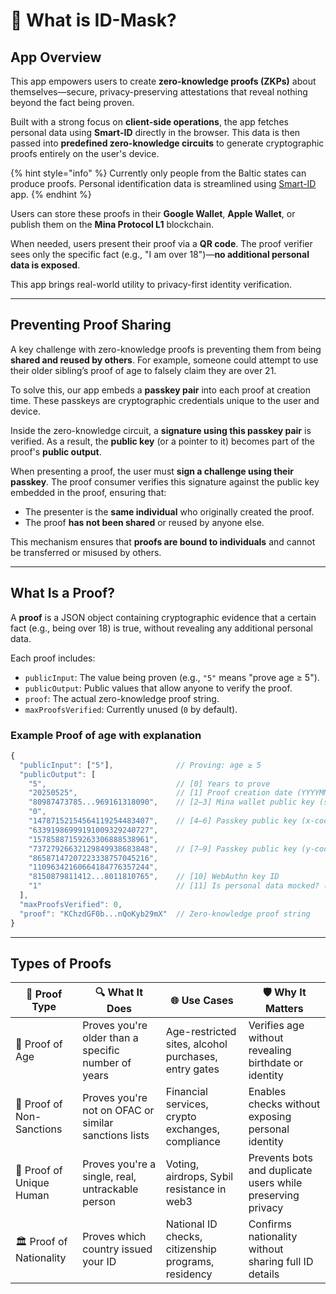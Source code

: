 # 🦰 What is ID-Mask?

## App Overview

This app empowers users to create **zero-knowledge proofs (ZKPs)** about themselves—secure, privacy-preserving attestations that reveal nothing beyond the fact being proven.

Built with a strong focus on **client-side operations**, the app fetches personal data using **Smart-ID** directly in the browser. This data is then passed into **predefined zero-knowledge circuits** to generate cryptographic proofs entirely on the user's device.

{% hint style="info" %}
Currently only people from the Baltic states can produce proofs. Personal identification data is streamlined using [Smart-ID](https://www.smart-id.com/) app.
{% endhint %}

Users can store these proofs in their **Google Wallet**, **Apple Wallet**, or publish them on the **Mina Protocol L1** blockchain.

When needed, users present their proof via a **QR code**. The proof verifier sees only the specific fact (e.g., "I am over 18")—**no additional personal data is exposed**.

This app brings real-world utility to privacy-first identity verification.

***

## Preventing Proof Sharing

A key challenge with zero-knowledge proofs is preventing them from being **shared and reused by others**. For example, someone could attempt to use their older sibling’s proof of age to falsely claim they are over 21.

To solve this, our app embeds a **passkey pair** into each proof at creation time. These passkeys are cryptographic credentials unique to the user and device.

Inside the zero-knowledge circuit, a **signature using this passkey pair** is verified. As a result, the **public key** (or a pointer to it) becomes part of the proof's **public output**.

When presenting a proof, the user must **sign a challenge using their passkey**. The proof consumer verifies this signature against the public key embedded in the proof, ensuring that:

* The presenter is the **same individual** who originally created the proof.
* The proof **has not been shared** or reused by anyone else.

This mechanism ensures that **proofs are bound to individuals** and cannot be transferred or misused by others.

***

## What Is a Proof?

A **proof** is a JSON object containing cryptographic evidence that a certain fact (e.g., being over 18) is true, without revealing any additional personal data.

Each proof includes:

* `publicInput`: The value being proven (e.g., `"5"` means "prove age ≥ 5").
* `publicOutput`: Public values that allow anyone to verify the proof.
* `proof`: The actual zero-knowledge proof string.
* `maxProofsVerified`: Currently unused (`0` by default).

### Example Proof of age with explanation

```js
{
  "publicInput": ["5"],              // Proving: age ≥ 5
  "publicOutput": [
    "5",                             // [0] Years to prove
    "20250525",                      // [1] Proof creation date (YYYYMMDD)
    "80987473785...969161318090",    // [2–3] Mina wallet public key (split into two parts)
    "0",                                            
    "14787152154564119254483407",    // [4–6] Passkey public key (x-coordinates)
    "63391986999191009329240727",
    "15785887159263306888538961",                    
    "73727926632129849938683848",    // [7–9] Passkey public key (y-coordinates)
    "86587147207223338757045216",
    "11096342160664184776357244",                   
    "8150879811412...8011810765",    // [10] WebAuthn key ID
    "1"                              // [11] Is personal data mocked? ("1" = yes, "0" = no)
  ],
  "maxProofsVerified": 0,
  "proof": "KChzdGF0b...nQoKyb29mX"  // Zero-knowledge proof string
}
```

***

## Types of Proofs

| 🧾 Proof Type             | 🔍 What It Does                                      | 🌐 Use Cases                                         | 🛡️ Why It Matters                                         |
| ------------------------- | ---------------------------------------------------- | ---------------------------------------------------- | ---------------------------------------------------------- |
| 👵 Proof of Age           | Proves you're older than a specific number of years  | Age-restricted sites, alcohol purchases, entry gates | Verifies age without revealing birthdate or identity       |
| 📜 Proof of Non-Sanctions | Proves you're not on OFAC or similar sanctions lists | Financial services, crypto exchanges, compliance     | Enables checks without exposing personal identity          |
| 🧠 Proof of Unique Human  | Proves you're a single, real, untrackable person     | Voting, airdrops, Sybil resistance in web3           | Prevents bots and duplicate users while preserving privacy |
| 🏛️ Proof of Nationality  | Proves which country issued your ID                  | National ID checks, citizenship programs, residency  | Confirms nationality without sharing full ID details       |
